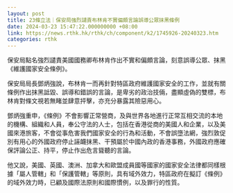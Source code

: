 ```yaml
---
layout: post
title: 23條立法｜保安局強烈譴責布林肯不實偏頗言論誤導公眾抹黑條例
date: 2024-03-23 15:47:22.000000000 +08:00
link: https://news.rthk.hk/rthk/ch/component/k2/1745926-20240323.htm
categories: rthk
---
```


保安局點名強烈譴責美國國務卿布林肯作出不實和偏頗言論，刻意誤導公眾、抹黑《維護國家安全條例》。

保安局局長鄧炳強說，布林肯一而再針對特區政府維護國家安全的工作，並就有關條例作出抹黑詆毀、誤導和錯誤的言論，是卑劣的政治技倆，盡顯虛偽的雙標，布林肯對條文視若無睹並肆意抨擊，亦充分暴露其險惡用心。

鄧炳強重申，《條例》不會影響正常營商，及與世界各地進行正常互相交流的本地的機構、組織和人員，奉公守法的人士，包括在香港從商的美國人和企業，以及美國來港旅客，不會從事危害我們國家安全的行為和活動，不會誤墮法網，強烈敦促別有用心的外國政府停止誣衊抹黑、干預屬於中國內政的香港事務，外國政府應確保評論公正、持平，停止作出危言聳聽的言論。

他又說，美國、英國、澳洲、加拿大和歐盟成員國等國家的國家安全法律都同樣根據「屬人管轄」和「保護管轄」等原則，具有域外效力，特區政府在擬訂《條例》的域外效力時，已顧及國際法原則和國際慣例，以及罪行的性質。
